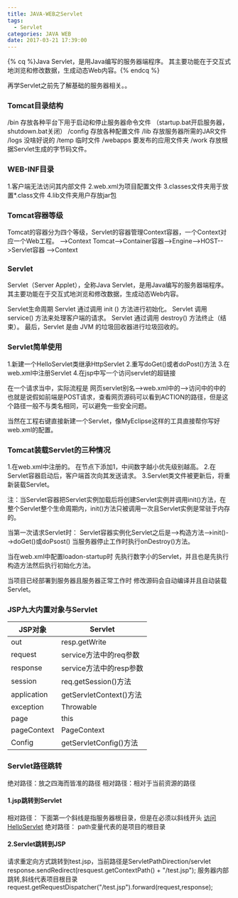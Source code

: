 ```yaml
---
title: JAVA-WEB之Servlet
tags:
  - Servlet
categories: JAVA WEB
date: 2017-03-21 17:39:00
---
```


{% cq %}Java Servlet，是用Java编写的服务器端程序。 其主要功能在于交互式地浏览和修改数据，生成动态Web内容。{% endcq %}


<!--more-->

再学Servlet之前先了解基础的服务器相关。。

### Tomcat目录结构
/bin 存放各种平台下用于启动和停止服务器命令文件 （startup.bat开启服务器，shutdown.bat关闭）
/config 存放各种配置文件
/lib 存放服务器所需的JAR文件
/logs 没啥好说的
/temp 临时文件
/webapps 要发布的应用文件夹
/work 存放根据Servlet生成的字节码文件。

### WEB-INF目录
1.客户端无法访问其内部文件
2.web.xml为项目配置文件
3.classes文件夹用于放置*.class文件
4.lib文件夹用户存放jar包

### Tomcat容器等级
Tomcat的容器分为四个等级，Servlet的容器管理Context容器，一个Context对应一个Web工程。
                                                    -->Context
Tomcat-->Container容器-->Engine-->HOST-->Servlet容器
                                                    -->Context
### Servlet
Servlet（Server Applet），全称Java Servlet，是用Java编写的服务器端程序。 其主要功能在于交互式地浏览和修改数据，生成动态Web内容。

Servlet生命周期
Servlet 通过调用 init () 方法进行初始化。
Servlet 调用 service() 方法来处理客户端的请求。
Servlet 通过调用 destroy() 方法终止（结束）。
最后，Servlet 是由 JVM 的垃圾回收器进行垃圾回收的。

### Servlet简单使用
1.新建一个HelloServlet类继承HttpServlet
2.重写doGet()或者doPost()方法
3.在web.xml中注册Servlet
4.在jsp中写一个访问servlet的超链接

在一个请求当中，实际流程是 网页servlet别名-->web.xml中<servlet-mapping>的<url-pattern>--><servlet-name>访问<servlet>中的<servlet-name>中的<servlet-class>
也就是说假如前端是POST请求，查看网页源码可以看到ACTION的路径，但是这个路径一般不与类名相同，可以避免一些安全问题。

当然在工程右键直接新建一个Servlet，像MyEclipse这样的工具直接帮你写好web.xml的配置。


### Tomcat装载Servlet的三种情况

1.在web.xml中注册的。
	在<servlet></servlet>节点下添加<loadon-startup>1</loadon-startup>，中间数字越小优先级别越高。
2.在Servlet容器启动后，客户端首次向其发送请求。
3.Servlet类文件被更新后，将重新装载Servlet。

注：当Servlet容器把Servlet实例加载后将创建Servlet实例并调用init()方法，在整个Servlet整个生命周期内，init()方法只被调用一次且Servlet实例是常驻于内存的。

当第一次请求Servlet时：
Servlet容器实例化Servlet之后是-->构造方法-->init()-->doGet()或doPsost() 当服务器停止工作时执行onDestroy()方法。

当在web.xml中配置loadon-startup时
先执行数字小的Servlet，并且也是先执行构造方法然后执行初始化方法。

当项目已经部署到服务器且服务器正常工作时
修改源码会自动编译并且自动装载Servlet。

### JSP九大内置对象与Servlet

| JSP对象       | Servlet               |
| ----------- | --------------------- |
| out         | resp.getWrite         |
| request     | service方法中的req参数      |
| response    | service方法中的resp参数     |
| session     | req.getSession()方法    |
| application | getServletContext()方法 |
| exception   | Throwable             |
| page        | this                  |
| pageContext | PageContext           |
| Config      | getServletConfig()方法  |

### Servlet路径跳转
绝对路径：放之四海而皆准的路径
相对路径：相对于当前资源的路径

#### 1.jsp跳转到Servlet
相对路径：
下面第一个斜线是指服务器根目录，但是在<url-pattern>必须以斜线开头
<a href="/servlet/HelloServlet">访问HelloServlet</a>
绝对路径：
path变量代表的是项目的根目录
<a href="<%=path%>/servlet/HelloServlet"></a>
#### 2.Servlet跳转到JSP
请求重定向方式跳转到test.jsp，当前路径是ServletPathDirection/servlet
response.sendRedirect(resquest.getContextPath() + "/test.jsp");
服务器内部跳转,斜线代表项目根目录
request.getRequestDispatcher("/test.jsp").forward(request,response);